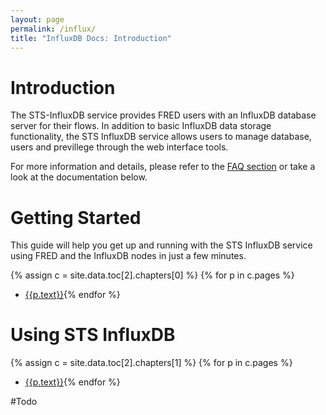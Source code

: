 ```yaml
---
layout: page
permalink: /influx/
title: "InfluxDB Docs: Introduction"
---
```


# Introduction

The STS-InfluxDB service provides FRED users with an InfluxDB database server for their flows.  In addition to basic InfluxDB data storage
functionality, the STS InfluxDB service allows users to manage database, users and previllege through the web interface tools.

For more information and details, please refer to the [FAQ section](/influx/faq) or take a look at the documentation below.

# Getting Started

This guide will help you get up and running with the STS InfluxDB service using FRED and the InfluxDB nodes in just a few minutes.


{% assign c = site.data.toc[2].chapters[0] %}
{% for p in c.pages %}
- [{{p.text}}]({{p.url}}){% endfor %}

# Using STS InfluxDB

{% assign c = site.data.toc[2].chapters[1] %}
{% for p in c.pages %}
- [{{p.text}}]({{p.url}}){% endfor %}



#Todo

